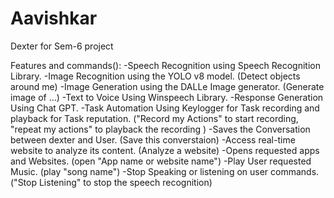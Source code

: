 # Aavishkar
Dexter for Sem-6 project

Features and commands():
-Speech Recognition using Speech Recognition Library.
-Image Recognition using the YOLO v8 model. (Detect objects around me)
-Image Generation using the DALLe Image generator. (Generate image of ...)
-Text to Voice Using Winspeech Library.
-Response Generation Using Chat GPT.
-Task Automation Using Keylogger for Task recording and playback for Task reputation. ("Record my Actions" to start recording, "repeat my actions" to playback the recording )
-Saves the Conversation between dexter and User. (Save this converstaion)
-Access real-time website to analyze its content. (Analyze a website)
-Opens requested apps and Websites. (open "App name or website name")
-Play User requested Music. (play "song name")
-Stop Speaking or listening on user commands. ("Stop Listening" to stop the speech recognition)
